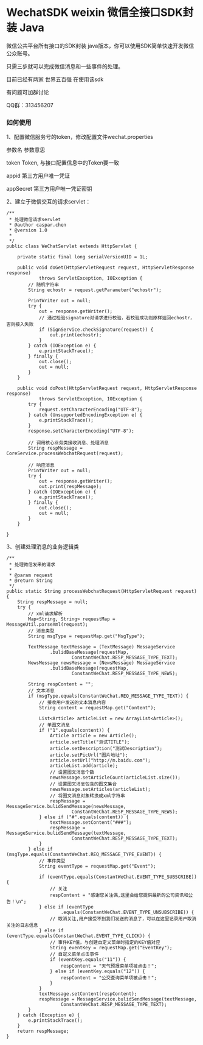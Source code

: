 WechatSDK weixin 微信全接口SDK封装 Java
========================================
微信公共平台所有接口的SDK封装 java版本，你可以使用SDK简单快速开发微信公众账号。

只需三步就可以完成微信消息和一些事件的处理。

目前已经有两家 世界五百强 在使用该sdk

有问题可加群讨论

QQ群：313456207

### 如何使用
1、配置微信服务号的token，修改配置文件wechat.properties

参数名		参数意思

token		Token, 与接口配置信息中的Token要一致

appid		第三方用户唯一凭证

appSecret	第三方用户唯一凭证密钥


2、建立于微信交互的请求servlet：
	
	/**
	 * 处理微信请求servlet
	 * @author caspar.chen
	 * @version 1.0
	 * 
	 */
	public class WeChatServlet extends HttpServlet {

		private static final long serialVersionUID = 1L;
	
		public void doGet(HttpServletRequest request, HttpServletResponse response)
				throws ServletException, IOException {
			// 随机字符串
			String echostr = request.getParameter("echostr");
	
			PrintWriter out = null;
			try {
				out = response.getWriter();
				// 通过检验signature对请求进行校验，若校验成功则原样返回echostr，否则接入失败
				if (SignService.checkSignature(request)) {
					out.print(echostr);
				}
			} catch (IOException e) {
				e.printStackTrace();
			} finally {
				out.close();
				out = null;
			}
		}
	
		public void doPost(HttpServletRequest request, HttpServletResponse response)
				throws ServletException, IOException {
			try {
				request.setCharacterEncoding("UTF-8");
			} catch (UnsupportedEncodingException e) {
				e.printStackTrace();
			}
			response.setCharacterEncoding("UTF-8");
	
			// 调用核心业务类接收消息、处理消息
			String respMessage = CoreService.processWebchatRequest(request);
	
			// 响应消息
			PrintWriter out = null;
			try {
				out = response.getWriter();
				out.print(respMessage);
			} catch (IOException e) {
				e.printStackTrace();
			} finally {
				out.close();
				out = null;
			}
		}

	}
3、创建处理消息的业务逻辑类

	/**
	 * 处理微信发来的请求
	 * 
	 * @param request
	 * @return String
	 */
	public static String processWebchatRequest(HttpServletRequest request) {
		String respMessage = null;
		try {
			// xml请求解析
			Map<String, String> requestMap = MessageUtil.parseXml(request);
			// 消息类型
			String msgType = requestMap.get("MsgType");

			TextMessage textMessage = (TextMessage) MessageService
					.bulidBaseMessage(requestMap,
							ConstantWeChat.RESP_MESSAGE_TYPE_TEXT);
			NewsMessage newsMessage = (NewsMessage) MessageService
					.bulidBaseMessage(requestMap,
							ConstantWeChat.RESP_MESSAGE_TYPE_NEWS);

			String respContent = "";
			// 文本消息
			if (msgType.equals(ConstantWeChat.REQ_MESSAGE_TYPE_TEXT)) {
				// 接收用户发送的文本消息内容
				String content = requestMap.get("Content");

				List<Article> articleList = new ArrayList<Article>();
				// 单图文消息
				if ("1".equals(content)) {
					Article article = new Article();
					article.setTitle("测试TITLE");
					article.setDescription("测试Description");
					article.setPicUrl("图片地址");
					article.setUrl("http://m.baidu.com");
					articleList.add(article);
					// 设置图文消息个数
					newsMessage.setArticleCount(articleList.size());
					// 设置图文消息包含的图文集合
					newsMessage.setArticles(articleList);
					// 将图文消息对象转换成xml字符串
					respMessage = MessageService.bulidSendMessage(newsMessage,
							ConstantWeChat.RESP_MESSAGE_TYPE_NEWS);
				} else if ("#".equals(content)) {
					textMessage.setContent("###");
					respMessage = MessageService.bulidSendMessage(textMessage,
							ConstantWeChat.RESP_MESSAGE_TYPE_TEXT);
				}
			} else if (msgType.equals(ConstantWeChat.REQ_MESSAGE_TYPE_EVENT)) {
				// 事件类型
				String eventType = requestMap.get("Event");

				if (eventType.equals(ConstantWeChat.EVENT_TYPE_SUBSCRIBE)) {
					// 关注
					respContent = "感谢您关注偶,这里会给您提供最新的公司资讯和公告！\n";
				} else if (eventType
						.equals(ConstantWeChat.EVENT_TYPE_UNSUBSCRIBE)) {
					// 取消关注,用户接受不到我们发送的消息了，可以在这里记录用户取消关注的日志信息
				} else if (eventType.equals(ConstantWeChat.EVENT_TYPE_CLICK)) {
					// 事件KEY值，与创建自定义菜单时指定的KEY值对应
					String eventKey = requestMap.get("EventKey");
					// 自定义菜单点击事件
					if (eventKey.equals("11")) {
						respContent = "天气预报菜单项被点击！";
					} else if (eventKey.equals("12")) {
						respContent = "公交查询菜单项被点击！";
					}
				}
				textMessage.setContent(respContent);
				respMessage = MessageService.bulidSendMessage(textMessage,
						ConstantWeChat.RESP_MESSAGE_TYPE_TEXT);
			}
		} catch (Exception e) {
			e.printStackTrace();
		}
		return respMessage;
	}





